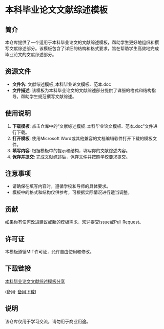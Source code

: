 # 本科毕业论文文献综述模板

## 简介

本仓库提供了一个适用于本科毕业论文的文献综述模板，帮助学生更好地组织和撰写文献综述部分。该模板包含了详细的结构和格式要求，旨在帮助学生高效地完成毕业论文的文献综述部分。

## 资源文件

- **文件名**: 文献综述模板_本科毕业论文模板、范本.doc
- **文件描述**: 该模板为本科毕业论文的文献综述部分提供了详细的格式和结构指导，帮助学生规范撰写文献综述。

## 使用说明

1. **下载模板**: 点击仓库中的“文献综述模板_本科毕业论文模板、范本.doc”文件进行下载。
2. **打开模板**: 使用Microsoft Word或其他兼容的文档编辑软件打开下载的模板文件。
3. **填写内容**: 根据模板中的提示和结构，填写你的文献综述内容。
4. **保存并提交**: 完成文献综述后，保存文件并按照学校要求提交。

## 注意事项

- 请确保在填写内容时，遵循学校和导师的具体要求。
- 模板中的格式和结构仅供参考，可根据实际情况进行适当调整。

## 贡献

如果你有任何改进建议或新的模板需求，欢迎提交Issue或Pull Request。

## 许可证

本模板遵循MIT许可证，允许自由使用和修改。

## 下载链接
[本科毕业论文文献综述模板分享](https://pan.quark.cn/s/a402f576dca7) 

(备用: [备用下载](https://pan.baidu.com/s/10vDEHOJMcgdAjkNuQsYxVA?pwd=1234))

## 说明

该仓库仅用于学习交流，请勿用于商业用途。
